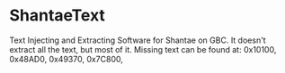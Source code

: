 # ShantaeText
Text Injecting and Extracting Software for Shantae on GBC.
It doesn't extract all the text, but most of it.
Missing text can be found at: 0x10100, 0x48AD0, 0x49370, 0x7C800,
